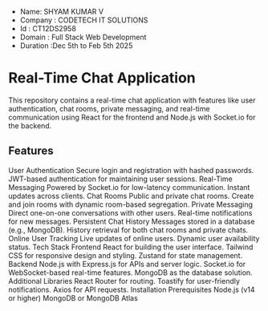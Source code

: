 * Name: SHYAM KUMAR V
* Company : CODETECH IT SOLUTIONS
* Id : CT12DS2958
* Domain : Full Stack Web Development
* Duration :Dec 5th to Feb 5th 2025  



# Real-Time Chat Application
This repository contains a real-time chat application with features like user authentication, chat rooms, private messaging, and real-time communication using React for the frontend and Node.js with Socket.io for the backend.

## Features
User Authentication
Secure login and registration with hashed passwords.
JWT-based authentication for maintaining user sessions.
Real-Time Messaging
Powered by Socket.io for low-latency communication.
Instant updates across clients.
Chat Rooms
Public and private chat rooms.
Create and join rooms with dynamic room-based segregation.
Private Messaging
Direct one-on-one conversations with other users.
Real-time notifications for new messages.
Persistent Chat History
Messages stored in a database (e.g., MongoDB).
History retrieval for both chat rooms and private chats.
Online User Tracking
Live updates of online users.
Dynamic user availability status.
Tech Stack
Frontend
React for building the user interface.
Tailwind CSS for responsive design and styling.
Zustand for state management.
Backend
Node.js with Express.js for APIs and server logic.
Socket.io for WebSocket-based real-time features.
MongoDB as the database solution.
Additional Libraries
React Router for routing.
Toastify for user-friendly notifications.
Axios for API requests.
Installation
Prerequisites
Node.js (v14 or higher)
MongoDB or MongoDB Atlas
